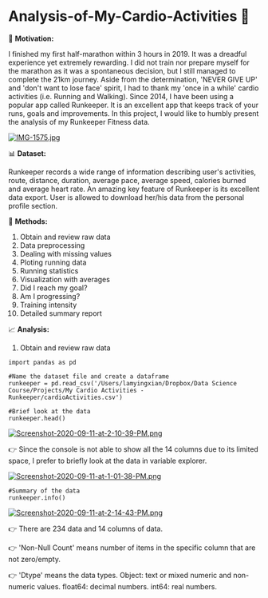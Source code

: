 # Analysis-of-My-Cardio-Activities :runner:


:muscle: **Motivation:** 

I finished my first half-marathon within 3 hours in 2019. It was a dreadful experience yet extremely rewarding. I did not train nor prepare myself for the marathon as it was a spontaneous decision, but I still managed to complete the 21km journey. Aside from the determination, 'NEVER GIVE UP' and 'don't want to lose face' spirit, I had to thank my 'once in a while' cardio activities (i.e. Running and Walking). Since 2014, I have been using a popular app called Runkeeper. It is an excellent app that keeps track of your runs, goals and improvements. In this project, I would like to humbly present the analysis of my Runkeeper Fitness data.

[![IMG-1575.jpg](https://i.postimg.cc/Njfym45D/IMG-1575.jpg)](https://postimg.cc/ZC2Kh6Pv)





:bar_chart: **Dataset:**  

Runkeeper records a wide range of information describing user's activities, route, distance, duration, average pace, average speed, calories burned and average heart rate. An amazing key feature of Runkeeper is its excellent data export. User is allowed to download her/his data from the personal profile section.





:page_facing_up: **Methods:**
1. Obtain and review raw data
2. Data preprocessing
3. Dealing with missing values
4. Ploting running data
5. Running statistics
6. Visualization with averages
7. Did I reach my goal?
8. Am I progressing?
9. Training intensity
10. Detailed summary report





:chart_with_upwards_trend: **Analysis:**


1. Obtain and review raw data

```
import pandas as pd

#Name the dataset file and create a dataframe
runkeeper = pd.read_csv('/Users/lamyingxian/Dropbox/Data Science Course/Projects/My Cardio Activities - Runkeeper/cardioActivities.csv')

#Brief look at the data
runkeeper.head()
```
[![Screenshot-2020-09-11-at-2-10-39-PM.png](https://i.postimg.cc/vTpf86Q9/Screenshot-2020-09-11-at-2-10-39-PM.png)](https://postimg.cc/1VrfJXV5)

:point_right: Since the console is not able to show all the 14 columns due to its limited space, I prefer to briefly look at the data in variable explorer.

[![Screenshot-2020-09-11-at-1-01-38-PM.png](https://i.postimg.cc/Xq4N3j5L/Screenshot-2020-09-11-at-1-01-38-PM.png)](https://postimg.cc/N9Cvkwp2)



```
#Summary of the data
runkeeper.info()
```
[![Screenshot-2020-09-11-at-2-14-43-PM.png](https://i.postimg.cc/zGMBs1Gb/Screenshot-2020-09-11-at-2-14-43-PM.png)](https://postimg.cc/xXvnmhHn)


:point_right: There are 234 data and 14 columns of data.

:point_right: 'Non-Null Count' means number of items in the specific column that are not zero/empty.

:point_right: 'Dtype' means the data types.
              Object: text or mixed numeric and non-numeric values.
              float64: decimal numbers.
              int64: real numbers.
              



              


